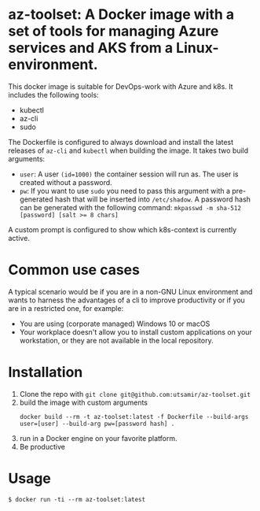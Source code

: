 # **az-toolset**: A Docker image with a set of tools for managing Azure services and AKS from a Linux-environment.

This docker image is suitable for DevOps-work with Azure and k8s.
It includes the following tools:
* kubectl
* az-cli
* sudo

The Dockerfile is configured to always download and install the latest releases of `az-cli` and `kubectl` when building the image. It takes two build arguments:
* `user`: A user `(id=1000)` the container session will run as. The user is created without a password.
* `pw`: If you want to use `sudo` you need to pass this argument with a pre-generated hash that will be inserted into `/etc/shadow`. 
        A password hash can be generated with the following command: `mkpasswd -m sha-512 [password] [salt >= 8 chars]`

A custom prompt is configured to show which k8s-context is currently active.

# Common use cases
A typical scenario would be if you are in a non-GNU Linux environment and wants to harness the advantages of a cli to improve productivity or if you are in a restricted one, for example: 
* You are using (corporate managed) Windows 10 or macOS
* Your workplace doesn't allow you to install custom applications on your workstation, or they are not available in the local repository.

# Installation
1. Clone the repo with `git clone git@github.com:utsamir/az-toolset.git`
2. build the image with custom arguments
   ```
   docker build --rm -t az-toolset:latest -f Dockerfile --build-args user=[user] --build-arg pw=[password hash] .
   ```
3. run in a Docker engine on your favorite platform.
4. Be productive

# Usage
```
$ docker run -ti --rm az-toolset:latest
```
